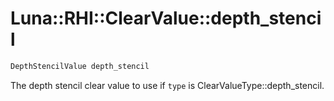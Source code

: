 # Luna::RHI::ClearValue::depth_stencil

```c++
DepthStencilValue depth_stencil
```

The depth stencil clear value to use if `type` is ClearValueType::depth_stencil. 

